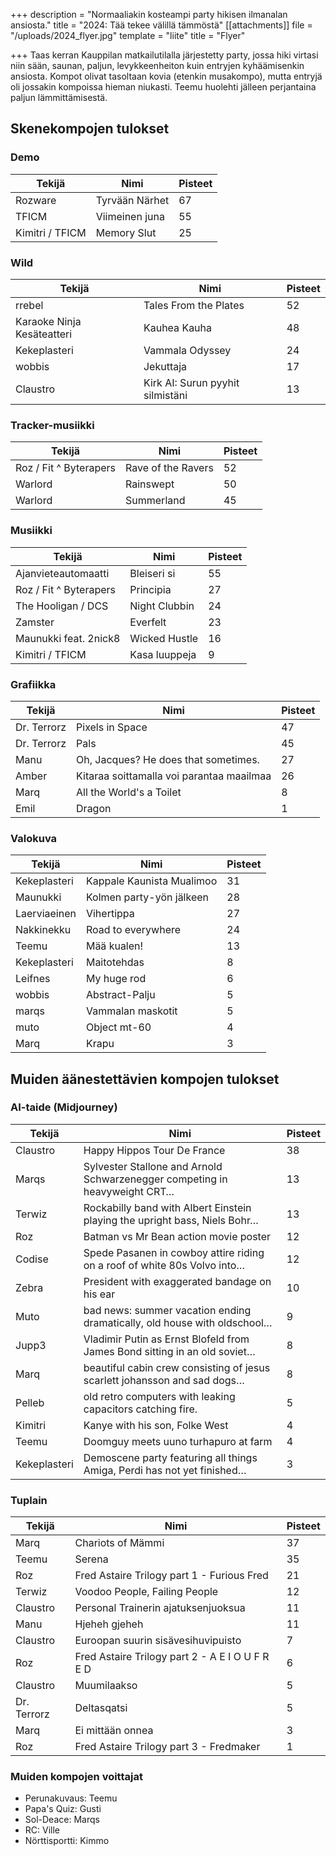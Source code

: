 +++
description = "Normaaliakin kosteampi party hikisen ilmanalan ansiosta."
title = "2024: Tää tekee välillä tämmöstä"
[[attachments]]
file = "/uploads/2024_flyer.jpg"
template = "liite"
title = "Flyer"

+++
Taas kerran Kauppilan matkailutilalla järjestetty party, jossa hiki virtasi niin sään, saunan, paljun, levykkeenheiton kuin entryjen kyhäämisenkin ansiosta. Kompot olivat tasoltaan kovia (etenkin musakompo), mutta entryjä oli jossakin kompoissa hieman niukasti. Teemu huolehti jälleen perjantaina paljun lämmittämisestä.

## Skenekompojen tulokset

### Demo

| Tekijä | Nimi | Pisteet |
| --- | --- | --- |
| Rozware | Tyrvään Närhet | 67 |
| TFICM | Viimeinen juna | 55 |
| Kimitri / TFICM | Memory Slut | 25 |

### Wild

| Tekijä | Nimi | Pisteet |
| --- | --- | --- |
| rrebel | Tales From the Plates | 52 |
| Karaoke Ninja Kesäteatteri | Kauhea Kauha | 48 |
| Kekeplasteri | Vammala Odyssey | 24 |
| wobbis | Jekuttaja | 17 |
| Claustro | Kirk AI: Surun pyyhit silmistäni | 13 |

### Tracker-musiikki

| Tekijä | Nimi | Pisteet |
| --- | --- | --- |
| Roz / Fit ^ Byterapers | Rave of the Ravers | 52 |
| Warlord | Rainswept | 50 |
| Warlord | Summerland | 45 |

### Musiikki

| Tekijä | Nimi | Pisteet |
| --- | --- | --- |
| Ajanvieteautomaatti | Bleiseri si | 55 |
| Roz / Fit ^ Byterapers | Principia | 27 |
| The Hooligan / DCS | Night Clubbin | 24 |
| Zamster | Everfelt | 23 |
| Maunukki feat. 2nick8 | Wicked Hustle | 16 |
| Kimitri / TFICM | Kasa luuppeja | 9 |

### Grafiikka

| Tekijä | Nimi | Pisteet |
| --- | --- | --- |
| Dr. Terrorz | Pixels in Space | 47 |
| Dr. Terrorz | Pals | 45 |
| Manu | Oh, Jacques? He does that sometimes. | 27 |
| Amber | Kitaraa soittamalla voi parantaa maailmaa | 26 |
| Marq | All the World's a Toilet | 8 |
| Emil | Dragon | 1 |

### Valokuva

| Tekijä | Nimi | Pisteet |
| --- | --- | --- |
| Kekeplasteri | Kappale Kaunista Mualimoo | 31 |
| Maunukki | Kolmen party-yön jälkeen | 28 |
| Laerviaeinen | Vihertippa | 27 |
| Nakkinekku | Road to everywhere | 24 |
| Teemu | Mää kualen! | 13 |
| Kekeplasteri | Maitotehdas | 8 |
| Leifnes | My huge rod | 6 |
| wobbis | Abstract-Palju | 5 |
| marqs | Vammalan maskotit | 5 |
| muto | Object mt-60 | 4 |
| Marq | Krapu | 3 |

## Muiden äänestettävien kompojen tulokset

### AI-taide (Midjourney)

| Tekijä | Nimi | Pisteet |
| --- | --- | --- |
| Claustro | Happy Hippos Tour De France | 38 |
| Marqs | Sylvester Stallone and Arnold Schwarzenegger competing in heavyweight CRT… | 13 |
| Terwiz | Rockabilly band with Albert Einstein playing the upright bass, Niels Bohr… | 13 |
| Roz | Batman vs Mr Bean action movie poster | 12 |
| Codise | Spede Pasanen in cowboy attire riding on a roof of white 80s Volvo into… | 12 |
| Zebra | President with exaggerated bandage on his ear | 10 |
| Muto | bad news: summer vacation ending dramatically, old house with oldschool… | 9 |
| Jupp3 | Vladimir Putin as Ernst Blofeld from James Bond sitting in an old soviet… | 8 |
| Marq | beautiful cabin crew consisting of jesus scarlett johansson and sad dogs… | 8 |
| Pelleb | old retro computers with leaking capacitors catching fire. | 5 |
| Kimitri | Kanye with his son, Folke West | 4 |
| Teemu | Doomguy meets uuno turhapuro at farm | 4 |
| Kekeplasteri | Demoscene party featuring all things Amiga, Perdi has not yet finished… | 3 |

### Tuplain

| Tekijä | Nimi | Pisteet |
| --- | --- | --- |
| Marq | Chariots of Mämmi | 37 |
| Teemu | Serena | 35 |
| Roz | Fred Astaire Trilogy part 1 - Furious Fred | 21 |
| Terwiz | Voodoo People, Failing People | 12 |
| Claustro | Personal Trainerin ajatuksenjuoksua | 11 |
| Manu | Hjeheh gjeheh | 11 |
| Claustro | Euroopan suurin sisävesihuvipuisto | 7 |
| Roz | Fred Astaire Trilogy part 2 - A E I O U F R E D | 6 |
| Claustro | Muumilaakso | 5 |
| Dr. Terrorz | Deltasqatsi | 5 |
| Marq | Ei mittään onnea | 3 |
| Roz | Fred Astaire Trilogy part 3 - Fredmaker | 1 |

### Muiden kompojen voittajat

- Perunakuvaus: Teemu
- Papa's Quiz: Gusti
- Sol-Deace: Marqs
- RC: Ville
- Nörttisportti: Kimmo

